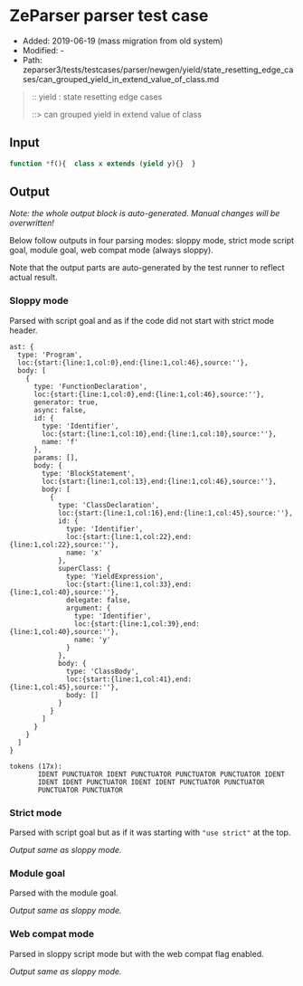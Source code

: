 # ZeParser parser test case

- Added: 2019-06-19 (mass migration from old system)
- Modified: -
- Path: zeparser3/tests/testcases/parser/newgen/yield/state_resetting_edge_cases/can_grouped_yield_in_extend_value_of_class.md

> :: yield : state resetting edge cases
>
> ::> can grouped yield in extend value of class

## Input

`````js
function *f(){  class x extends (yield y){}  }
`````

## Output

_Note: the whole output block is auto-generated. Manual changes will be overwritten!_

Below follow outputs in four parsing modes: sloppy mode, strict mode script goal, module goal, web compat mode (always sloppy).

Note that the output parts are auto-generated by the test runner to reflect actual result.

### Sloppy mode

Parsed with script goal and as if the code did not start with strict mode header.

`````
ast: {
  type: 'Program',
  loc:{start:{line:1,col:0},end:{line:1,col:46},source:''},
  body: [
    {
      type: 'FunctionDeclaration',
      loc:{start:{line:1,col:0},end:{line:1,col:46},source:''},
      generator: true,
      async: false,
      id: {
        type: 'Identifier',
        loc:{start:{line:1,col:10},end:{line:1,col:10},source:''},
        name: 'f'
      },
      params: [],
      body: {
        type: 'BlockStatement',
        loc:{start:{line:1,col:13},end:{line:1,col:46},source:''},
        body: [
          {
            type: 'ClassDeclaration',
            loc:{start:{line:1,col:16},end:{line:1,col:45},source:''},
            id: {
              type: 'Identifier',
              loc:{start:{line:1,col:22},end:{line:1,col:22},source:''},
              name: 'x'
            },
            superClass: {
              type: 'YieldExpression',
              loc:{start:{line:1,col:33},end:{line:1,col:40},source:''},
              delegate: false,
              argument: {
                type: 'Identifier',
                loc:{start:{line:1,col:39},end:{line:1,col:40},source:''},
                name: 'y'
              }
            },
            body: {
              type: 'ClassBody',
              loc:{start:{line:1,col:41},end:{line:1,col:45},source:''},
              body: []
            }
          }
        ]
      }
    }
  ]
}

tokens (17x):
       IDENT PUNCTUATOR IDENT PUNCTUATOR PUNCTUATOR PUNCTUATOR IDENT
       IDENT IDENT PUNCTUATOR IDENT IDENT PUNCTUATOR PUNCTUATOR
       PUNCTUATOR PUNCTUATOR
`````

### Strict mode

Parsed with script goal but as if it was starting with `"use strict"` at the top.

_Output same as sloppy mode._

### Module goal

Parsed with the module goal.

_Output same as sloppy mode._

### Web compat mode

Parsed in sloppy script mode but with the web compat flag enabled.

_Output same as sloppy mode._
